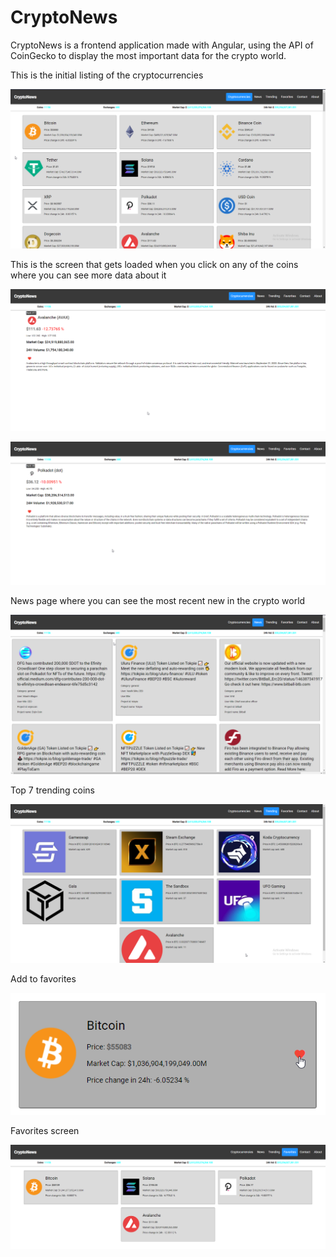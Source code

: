 # CryptoNews
CryptoNews is a frontend application made with Angular, using the API of CoinGecko to display the most important data for the crypto world.

This is the initial listing of the cryptocurrencies

![](src/assets/images/cryptocurrencies1.png)

This is the screen that gets loaded when you click on any of the coins where you can see more data about it

![](src/assets/images/avax.png)

![](src/assets/images/dot1.png)

News page where you can see the most recent new in the crypto world 

![](src/assets/images/news1.png)

Top 7 trending coins

![](src/assets/images/trending1.png)

Add to favorites

![](src/assets/images/fave1.png)

Favorites screen

![](src/assets/images/fave3.png)
